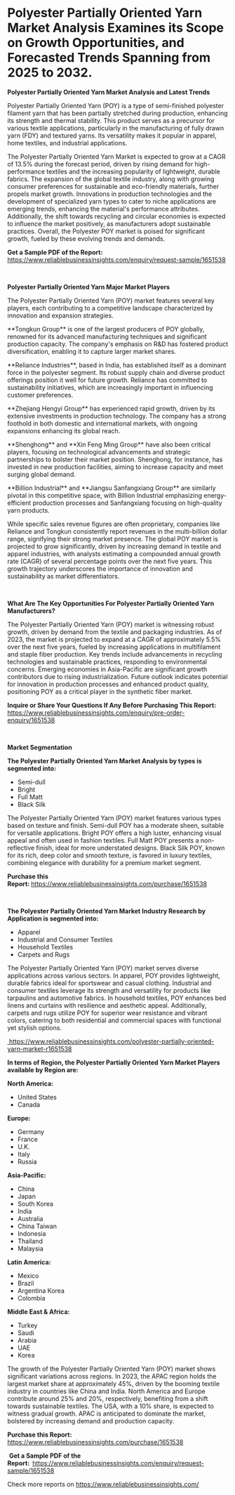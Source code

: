 <p><h1>Polyester Partially Oriented Yarn Market Analysis Examines its Scope on Growth Opportunities, and Forecasted Trends Spanning from 2025 to 2032.</h1></p><p><strong>Polyester Partially Oriented Yarn Market Analysis and Latest Trends</strong></p>
<p><p>Polyester Partially Oriented Yarn (POY) is a type of semi-finished polyester filament yarn that has been partially stretched during production, enhancing its strength and thermal stability. This product serves as a precursor for various textile applications, particularly in the manufacturing of fully drawn yarn (FDY) and textured yarns. Its versatility makes it popular in apparel, home textiles, and industrial applications.</p><p>The Polyester Partially Oriented Yarn Market is expected to grow at a CAGR of 13.5% during the forecast period, driven by rising demand for high-performance textiles and the increasing popularity of lightweight, durable fabrics. The expansion of the global textile industry, along with growing consumer preferences for sustainable and eco-friendly materials, further propels market growth. Innovations in production technologies and the development of specialized yarn types to cater to niche applications are emerging trends, enhancing the material's performance attributes. Additionally, the shift towards recycling and circular economies is expected to influence the market positively, as manufacturers adopt sustainable practices. Overall, the Polyester POY market is poised for significant growth, fueled by these evolving trends and demands.</p></p>
<p><strong>Get a Sample PDF of the Report:&nbsp;</strong> <a href="https://www.reliablebusinessinsights.com/enquiry/request-sample/1651538?utm_campaign=2315&utm_medium=2&utm_source=Github&utm_content=ia&utm_term=31032025&utm_id=polyester-partially-oriented-yarn">https://www.reliablebusinessinsights.com/enquiry/request-sample/1651538</a></p>
<p>&nbsp;</p>
<p><strong>Polyester Partially Oriented Yarn Major Market Players</strong></p>
<p><p>The Polyester Partially Oriented Yarn (POY) market features several key players, each contributing to a competitive landscape characterized by innovation and expansion strategies.</p><p>**Tongkun Group** is one of the largest producers of POY globally, renowned for its advanced manufacturing techniques and significant production capacity. The company's emphasis on R&D has fostered product diversification, enabling it to capture larger market shares. </p><p>**Reliance Industries**, based in India, has established itself as a dominant force in the polyester segment. Its robust supply chain and diverse product offerings position it well for future growth. Reliance has committed to sustainability initiatives, which are increasingly important in influencing customer preferences.</p><p>**Zhejiang Hengyi Group** has experienced rapid growth, driven by its extensive investments in production technology. The company has a strong foothold in both domestic and international markets, with ongoing expansions enhancing its global reach.</p><p>**Shenghong** and **Xin Feng Ming Group** have also been critical players, focusing on technological advancements and strategic partnerships to bolster their market position. Shenghong, for instance, has invested in new production facilities, aiming to increase capacity and meet surging global demand.</p><p>**Billion Industrial** and **Jiangsu Sanfangxiang Group** are similarly pivotal in this competitive space, with Billion Industrial emphasizing energy-efficient production processes and Sanfangxiang focusing on high-quality yarn products.</p><p>While specific sales revenue figures are often proprietary, companies like Reliance and Tongkun consistently report revenues in the multi-billion dollar range, signifying their strong market presence. The global POY market is projected to grow significantly, driven by increasing demand in textile and apparel industries, with analysts estimating a compounded annual growth rate (CAGR) of several percentage points over the next five years. This growth trajectory underscores the importance of innovation and sustainability as market differentiators.</p></p>
<p>&nbsp;</p>
<p><strong>What Are The Key Opportunities For Polyester Partially Oriented Yarn Manufacturers?</strong></p>
<p><p>The Polyester Partially Oriented Yarn (POY) market is witnessing robust growth, driven by demand from the textile and packaging industries. As of 2023, the market is projected to expand at a CAGR of approximately 5.5% over the next five years, fueled by increasing applications in multifilament and staple fiber production. Key trends include advancements in recycling technologies and sustainable practices, responding to environmental concerns. Emerging economies in Asia-Pacific are significant growth contributors due to rising industrialization. Future outlook indicates potential for innovation in production processes and enhanced product quality, positioning POY as a critical player in the synthetic fiber market.</p></p>
<p><strong>Inquire or Share Your Questions If Any Before Purchasing This Report:</strong> <a href="https://www.reliablebusinessinsights.com/enquiry/pre-order-enquiry/1651538?utm_campaign=2315&utm_medium=2&utm_source=Github&utm_content=ia&utm_term=31032025&utm_id=polyester-partially-oriented-yarn">https://www.reliablebusinessinsights.com/enquiry/pre-order-enquiry/1651538</a></p>
<p>&nbsp;</p>
<p><strong>Market Segmentation</strong></p>
<p><strong>The Polyester Partially Oriented Yarn Market Analysis by types is segmented into:</strong></p>
<p><ul><li>Semi-dull</li><li>Bright</li><li>Full Matt</li><li>Black Silk</li></ul></p>
<p><p>The Polyester Partially Oriented Yarn (POY) market features various types based on texture and finish. Semi-dull POY has a moderate sheen, suitable for versatile applications. Bright POY offers a high luster, enhancing visual appeal and often used in fashion textiles. Full Matt POY presents a non-reflective finish, ideal for more understated designs. Black Silk POY, known for its rich, deep color and smooth texture, is favored in luxury textiles, combining elegance with durability for a premium market segment.</p></p>
<p><strong>Purchase this Report:&nbsp;</strong><a href="https://www.reliablebusinessinsights.com/purchase/1651538?utm_campaign=2315&utm_medium=2&utm_source=Github&utm_content=ia&utm_term=31032025&utm_id=polyester-partially-oriented-yarn">https://www.reliablebusinessinsights.com/purchase/1651538</a></p>
<p>&nbsp;</p>
<p><strong>The Polyester Partially Oriented Yarn Market Industry Research by Application is segmented into:</strong></p>
<p><ul><li>Apparel</li><li>Industrial and Consumer Textiles</li><li>Household Textiles</li><li>Carpets and Rugs</li></ul></p>
<p><p>The Polyester Partially Oriented Yarn (POY) market serves diverse applications across various sectors. In apparel, POY provides lightweight, durable fabrics ideal for sportswear and casual clothing. Industrial and consumer textiles leverage its strength and versatility for products like tarpaulins and automotive fabrics. In household textiles, POY enhances bed linens and curtains with resilience and aesthetic appeal. Additionally, carpets and rugs utilize POY for superior wear resistance and vibrant colors, catering to both residential and commercial spaces with functional yet stylish options.</p></p>
<p><a href="https://www.reliablebusinessinsights.com/polyester-partially-oriented-yarn-market-r1651538?utm_campaign=2315&utm_medium=2&utm_source=Github&utm_content=ia&utm_term=31032025&utm_id=polyester-partially-oriented-yarn">&nbsp;https://www.reliablebusinessinsights.com/polyester-partially-oriented-yarn-market-r1651538</a></p>
<p><strong>In terms of Region, the Polyester Partially Oriented Yarn Market Players available by Region are:</strong></p>
<p>
    <p> <strong> North America: </strong>
        <ul>
            <li>United States</li>
            <li>Canada</li>
        </ul>
        </p> 
    <p> <strong> Europe: </strong>
        <ul>
            <li>Germany</li>
            <li>France</li>
            <li>U.K.</li>
            <li>Italy</li>
            <li>Russia</li>
        </ul>
        </p> 
    <p> <strong> Asia-Pacific: </strong>
        <ul>
            <li>China</li>
            <li>Japan</li>
            <li>South Korea</li>
            <li>India</li>
            <li>Australia</li>
            <li>China Taiwan</li>
            <li>Indonesia</li>
            <li>Thailand</li>
            <li>Malaysia</li>
        </ul>
        </p> 
    <p> <strong> Latin America: </strong>
        <ul>
            <li>Mexico</li>
            <li>Brazil</li>
            <li>Argentina Korea</li>
            <li>Colombia</li>
        </ul>
        </p> 
    <p> <strong> Middle East & Africa: </strong>
        <ul>
            <li>Turkey</li>
            <li>Saudi</li>
            <li>Arabia</li>
            <li>UAE</li>
            <li>Korea</li>
        </ul>
    </p>
    </p>
<p><p>The growth of the Polyester Partially Oriented Yarn (POY) market shows significant variations across regions. In 2023, the APAC region holds the largest market share at approximately 45%, driven by the booming textile industry in countries like China and India. North America and Europe contribute around 25% and 20%, respectively, benefiting from a shift towards sustainable textiles. The USA, with a 10% share, is expected to witness gradual growth. APAC is anticipated to dominate the market, bolstered by increasing demand and production capacity.</p></p>
<p><strong>Purchase this Report: </strong><a href="https://www.reliablebusinessinsights.com/purchase/1651538?utm_campaign=2315&utm_medium=2&utm_source=Github&utm_content=ia&utm_term=31032025&utm_id=polyester-partially-oriented-yarn">https://www.reliablebusinessinsights.com/purchase/1651538</a></p>
<p>&nbsp;<strong>Get a Sample PDF of the Report:&nbsp;&nbsp;</strong><a href="https://www.reliablebusinessinsights.com/enquiry/request-sample/1651538?utm_campaign=2315&utm_medium=2&utm_source=Github&utm_content=ia&utm_term=31032025&utm_id=polyester-partially-oriented-yarn">https://www.reliablebusinessinsights.com/enquiry/request-sample/1651538</a></p>
<p><strong></strong></p>
<p>Check more reports on <a href="https://www.reliablebusinessinsights.com/?utm_campaign=2315&utm_medium=2&utm_source=Github&utm_content=ia&utm_term=31032025&utm_id=polyester-partially-oriented-yarn">https://www.reliablebusinessinsights.com/</a></p>